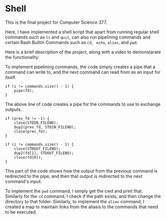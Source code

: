 # Shell

This is the final project for Computer Science 377. 

Here, I have implemented a shell script that apart from running regular shell commands such as ```ls``` and ```quit```, can also run pipelining commands and certain Bash Builtin Commands such as ```cd```, ``` echo```, ```alias```, and ```pwd```.

Here is a brief description of the project, along with a video to demonstarate the functionality:

To implement pipelining commands, the code simply creates a pipe that a command can write to, and the next command can read from as an input for itself. 

```
if (i != commands.size() - 1) {
    pipe(fd);
}
```

The above line of code creates a pipe for the commands to use to exchange outputs. 

```
if (prev_fd != -1) {
    close(STDIN_FILENO);
    dup2(prev_fd, STDIN_FILENO);
    close(prev_fd);
} 

if (i != commands.size() - 1) {
    close(STDOUT_FILENO);
    dup2(fd[1], STDOUT_FILENO);
    close(fd[0]);
}
```

This part of the code shows how the output from the previous command is redirected to the pipe, and then that output is redirected to the next command's input. 


To implement the ```pwd``` command, I simply get the cwd and print that. Similarly for the ```cd``` command, I check if the path exists, and then change the directory to that folder. Similarly, to implement the ```alias``` command, I created a map to maintain links from the aliasis to the commands that need to be executed. 
